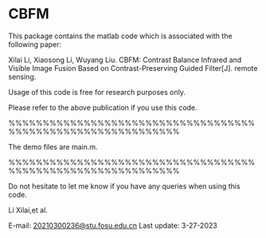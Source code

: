 # CBFM
This package contains the matlab code which is associated with the following paper:

Xilai Li, Xiaosong Li, Wuyang Liu. CBFM: Contrast Balance Infrared and Visible Image Fusion Based on Contrast-Preserving Guided Filter[J]. remote sensing.

Usage of this code is free for research purposes only.

Please refer to the above publication if you use this code.

%%%%%%%%%%%%%%%%%%%%%%%%%%%%%%%%%%%%%%%%%%%%%%%%%%%%%%%%%%%%%

The demo files are main.m.

%%%%%%%%%%%%%%%%%%%%%%%%%%%%%%%%%%%%%%%%%%%%%%%%%%%%%%%%%%%%%

Do not hesitate to let me know if you have any queries when using this code.

Li Xilai,et al.

E-mail: 20210300236@stu.fosu.edu.cn Last update: 3-27-2023
